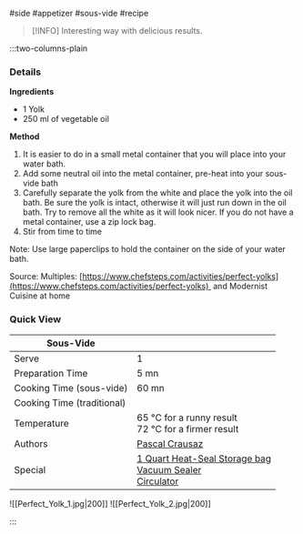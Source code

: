 #side #appetizer #sous-vide #recipe

> [!INFO]
> Interesting way with delicious results.

:::two-columns-plain

### Details
**Ingredients**

- 1 Yolk
- 250 ml of vegetable oil


**Method**

1. It is easier to do in a small metal container that you will place into your water bath.
2. Add some neutral oil into the metal container, pre-heat into your sous-vide bath
3. Carefully separate the yolk from the white and place the yolk into the oil bath. Be sure the yolk is intact, otherwise it will just run down in the oil bath. Try to remove all the white as it will look nicer. If you do not have a metal container, use a zip lock bag.
4. Stir from time to time

Note: Use large paperclips to hold the container on the side of your water bath.

Source: Multiples: [https://www.chefsteps.com/activities/perfect-yolks](https://www.chefsteps.com/activities/perfect-yolks)  and Modernist Cuisine at home





### Quick View
| Sous-Vide                  |                                                |
| -------------------------- | ---------------------------------------------- |
| Serve                      | 1                                              |
| Preparation Time           | 5 mn                                           |
| Cooking Time (sous-vide)   | 60 mn                                          |
| Cooking Time (traditional) |                                                |
| Temperature                | 65 °C for a runny result  <br>72 °C for a firmer result |
| Authors                    | [Pascal Crausaz](mailto:pascal@askpascal.com)  |
| Special                    | [1 Quart Heat-Seal Storage bag](http://www.amazon.com/gp/product/B001T6LT0O/ref=oh_details_o02_s00_i00?ie=UTF8&psc=1)  <br>[Vacuum Sealer](http://www.amazon.com/gp/product/B0044XDA3S/ref=oh_details_o02_s00_i02?ie=UTF8&psc=1)  <br>[Circulator](https://www.cuisinetechnology.com/sousvide-professional-comparison.php) |

![[Perfect_Yolk_1.jpg|200]]
![[Perfect_Yolk_2.jpg|200]]

:::

